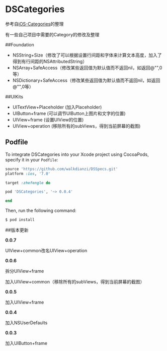 # DSCategories

参考自[iOS-Categories](https://github.com/shaojiankui/iOS-Categories)的整理

有一些自己项目中需要的Category的修改及整理

##Foundation

- NSString+Size（修改了可以根据设置行间距和字体来计算文本高度，加入了得到有行间距的NSAttributedString）
- NSArray+SafeAccess（修改某些返回值为默认值而不返回nil，如返回@"",0等）
- NSDictionary+SafeAccess（修改某些返回值为默认值而不返回nil，如返回@"",0等）

##UIKits

- UITextView+Placeholder (加入Placeholder)
- UIButton+frame (可以调节UIButton上图片和文字的位置)
- UIView+frame (设置UIView的位置)
- UIView+operation (移除所有的subViews，得到当前屏幕的截图)

## Podfile

To integrate DSCategories into your Xcode project using CocoaPods, specify it in your `Podfile`:

```ruby
source 'https://github.com/walkdianzi/DSSpecs.git'
platform :ios, '7.0'

target :zhefengle do

pod 'DSCategories', '~> 0.0.4'

end
```

Then, run the following command:

```bash
$ pod install
```

##版本更新

 **0.0.7**

 UIView+common改名UIView+operation

 **0.0.6**
 
 拆分UIView+frame
 
 加入UIView+common（移除所有的subViews，得到当前屏幕的截图）
 
 **0.0.5**

 加入UIView+frame

 **0.0.4**

 加入NSUserDefaults

 **0.0.3**
 
 加入UIButton+frame
